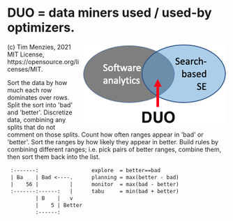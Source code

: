 
# DUO = data miners used / used-by optimizers.

<img align=right src="/etc/img/duo.png">
(c) Tim Menzies, 2021 MIT License, https://opensource.org/licenses/MIT.



Sort the data by how much each row dominates over rows.  Split the
sort into 'bad' and 'better'. Discretize data, combining any splits
that do not comment on those splits.  Count how often ranges appear
in 'bad' or 'better'.  Sort the ranges by how likely they appear
in better.  Build rules by combining different ranges; i.e.  pick
pairs of better ranges, combine them, then sort them back into the
list.

     :-------:                 explore  = better==bad
     | Ba    | Bad <----.      planning = max(better - bad)
     |    56 |          |      monitor  = max(bad - better)
     :-------:------:   |      tabu     = min(bad + better)
             | B    |   v
             |    5 | Better
             :------:


